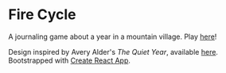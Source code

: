 # Fire Cycle

A journaling game about a year in a mountain village. Play [here](https://fire-cycle-journaling.web.app/)!

Design inspired by Avery Alder's *The Quiet Year*, available [here](https://fire-cycle-journaling.web.app/). Bootstrapped with [Create React App](https://github.com/facebook/create-react-app).
